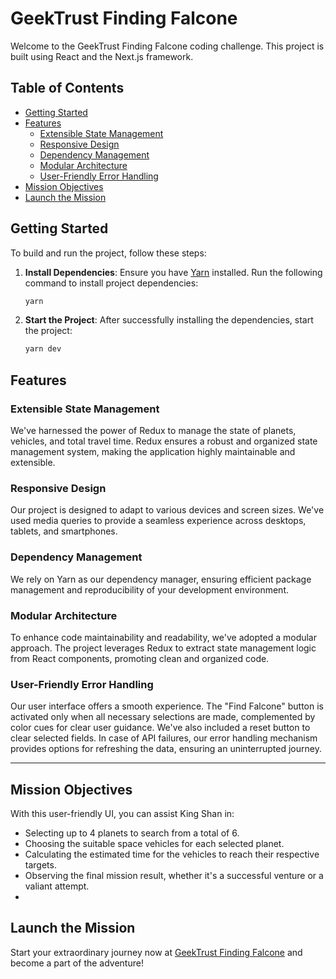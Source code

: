 # GeekTrust Finding Falcone

Welcome to the GeekTrust Finding Falcone coding challenge. This project is built using React and the Next.js framework.

## Table of Contents

- [Getting Started](#getting-started)
- [Features](#features)
  - [Extensible State Management](#extensible-state-management)
  - [Responsive Design](#responsive-design)
  - [Dependency Management](#dependency-management)
  - [Modular Architecture](#modular-architecture)
  - [User-Friendly Error Handling](#user-friendly-error-handling)
- [Mission Objectives](#mission-objectives)
- [Launch the Mission](#launch-the-mission)

## Getting Started

To build and run the project, follow these steps:

1. **Install Dependencies**: Ensure you have [Yarn](https://yarnpkg.com/) installed. Run the following command to install project dependencies:

   ```bash
   yarn
2. **Start the Project**: After successfully installing the dependencies, start the project:

   ```bash
   yarn dev

## Features

### Extensible State Management
We've harnessed the power of Redux to manage the state of planets, vehicles, and total travel time. Redux ensures a robust and organized state management system, making the application highly maintainable and extensible.

### Responsive Design
Our project is designed to adapt to various devices and screen sizes. We've used media queries to provide a seamless experience across desktops, tablets, and smartphones.

### Dependency Management
We rely on Yarn as our dependency manager, ensuring efficient package management and reproducibility of your development environment.

### Modular Architecture
To enhance code maintainability and readability, we've adopted a modular approach. The project leverages Redux to extract state management logic from React components, promoting clean and organized code.

### User-Friendly Error Handling
Our user interface offers a smooth experience. The "Find Falcone" button is activated only when all necessary selections are made, complemented by color cues for clear user guidance. We've also included a reset button to clear selected fields. In case of API failures, our error handling mechanism provides options for refreshing the data, ensuring an uninterrupted journey.

-------

## Mission Objectives
With this user-friendly UI, you can assist King Shan in:
- Selecting up to 4 planets to search from a total of 6.
- Choosing the suitable space vehicles for each selected planet.
- Calculating the estimated time for the vehicles to reach their respective targets.
- Observing the final mission result, whether it's a successful venture or a valiant attempt.
- 
## Launch the Mission

Start your extraordinary journey now at [GeekTrust Finding Falcone](https://650142cd720b2c3769cc678f--sparkly-pudding-976d55.netlify.app/) and become a part of the adventure!

